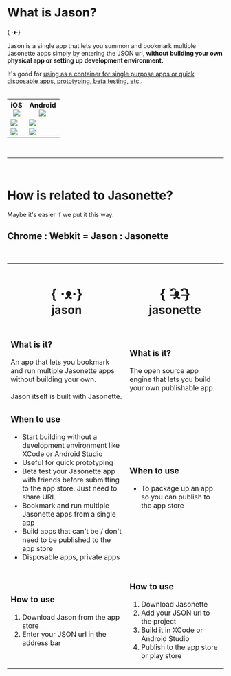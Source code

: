 # What is Jason?
<div class='huge'>{ ·ᴥ·}</div>

Jason is a single app that lets you summon and bookmark multiple Jasonette apps simply by entering the JSON url, <b>without building your own physical app or setting up development environment.</b>

It's good for [using as a container for single purpose apps or quick disposable apps, prototyping, beta testing, etc.](#how-is-it-different-from-jasonette).
<br><br>

<table class='equalwidth center'>
	<tr>
    <th>iOS<br><img class='logo' src='../images/apple.png'></th>
    <th>Android<br><img class='logo' src='../images/android.png'></th>
  </tr>
  <tr>
    <td>
			<a href='https://itunes.apple.com/us/app/jason./id1095557868?mt=8'><img src='../images/appstore.png' class='download'></a>
    </td>
    <td>
      <a href='https://play.google.com/store/apps/details?id=com.jasonette.jason'><img src='../images/playstore.png' class='download'></a>
    </td>
  </tr>
  <tr>
    <td><img src='../images/jason-ios.gif'></td>
    <td><img src='../images/jason-android.gif'></td>
  </tr>
</table>

<br>

---

<br>

# How is related to Jasonette?

Maybe it's easier if we put it this way:

<h2>Chrome : Webkit = Jason : Jasonette</h2>

<br>

<table class='equalwidth'>
	<tr>
		<th class='span6'><h1>{ ·ᴥ·}<br><small>jason</small></h1></th>
		<th class='span6'><h1>{ ˃̵̑ᴥ˂̵̑}<br><small>jasonette</small></h1></th>
	</tr>
	<tr>
		<td class='span6'><h3>What is it?</h3>An app that lets you bookmark and run multiple Jasonette apps without building your own.<br><br>Jason itself is built with Jasonette.</td>
		<td class='span6'><h3>What is it?</h3>The open source app engine that lets you build your own publishable app.</td>
	</tr>
	<tr>
		<td class='span6'>
			<h3>When to use</h3>
			<ul>
				<li>Start building without a development environment like XCode or Android Studio</li>
				<li>Useful for quick prototyping</li>
        <li>Beta test your Jasonette app with friends before submitting to the app store. Just need to share URL</li>
				<li>Bookmark and run multiple Jasonette apps from a single app</li>
				<li>Build apps that can't be / don't need to be published to the app store</li>
        <li>Disposable apps, private apps</li>
			</ul>
		</td>
		<td class='span6'>
			<h3>When to use</h3>
			<ul>
				<li>To package up an app so you can publish to the app store</li>
			</ul>
		</td>
	</tr>
	<tr>
		<td class='span6'>
			<h3>How to use</h3>
			<ol>
				<li>Download Jason from the app store</li>
				<li>Enter your JSON url in the address bar</li>
			</ol>
		</td>
		<td class='span6'>
			<h3>How to use</h3>
			<ol>
				<li>Download Jasonette</li>
				<li>Add your JSON url to the project</li>
				<li>Build it in XCode or Android Studio</li>
				<li>Publish to the app store or play store</li>
			</ol>
		</td>
	</tr>
</table>

<br>
